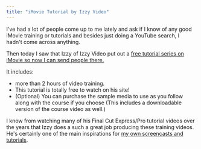 ```yaml
---
title: "iMovie Tutorial by Izzy Video"
---
```

<p>I've had a lot of people come up to me lately and ask if I know of any good iMovie training or tutorials and besides just doing a YouTube search, I hadn't come across anything.</p>
<p>Then today I saw that Izzy of Izzy Video put out a <a href="http://www.izzyvideo.com/imovie-tutorial/">free tutorial series on iMovie so now I can send people there.</a></p>
<p>It includes:</p>
<ul>
<li>more than 2 hours of video training.</li>
<li>This tutorial is totally free to watch on his site!</li>
<li>(Optional) You can purchase the sample media to use as you follow along with the course if you choose (This includes a downloadable version of the course video as well.)</li>
</ul>
<p>I know from watching many of his Final Cut Express/Pro tutorial videos over the years that Izzy does a such a great job producing these training videos. He's certainly one of the main inspirations for <a href="http://www.youtube.com/lemonproductionsca">my own screencasts and tutorials</a>.</p>
